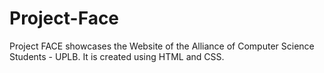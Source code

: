 # Project-Face
Project FACE showcases the Website of the Alliance of Computer Science Students - UPLB. It is created using HTML and CSS.
